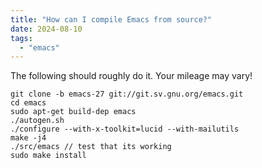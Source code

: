 ```yaml
---
title: "How can I compile Emacs from source?"
date: 2024-08-10
tags:
  - "emacs"
---
```


The following should roughly do it. Your mileage may vary!

```shell
git clone -b emacs-27 git://git.sv.gnu.org/emacs.git
cd emacs
sudo apt-get build-dep emacs
./autogen.sh
./configure --with-x-toolkit=lucid --with-mailutils
make -j4
./src/emacs // test that its working
sudo make install
```
